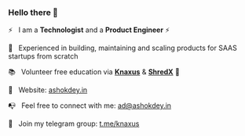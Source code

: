 ### Hello there 👋

<!--
**ashokdey/ashokdey** is a ✨ _special_ ✨ repository because its `README.md` (this file) appears on your GitHub profile.
-->

⚡  &nbsp; I am a **Technologist** and a **Product Engineer** ⚡ 

🚀   &nbsp; Experienced in building, maintaining and scaling products for SAAS startups from scratch

📚  &nbsp; Volunteer free education via **[Knaxus](https://knaxus.in/)** & **[ShredX](https://shredx.work)** :100:

💼  &nbsp; Website: [ashokdey.in](https://ashokdey.in)

📭  &nbsp; Feel free to connect with me: ad@ashokdey.in

:speech_balloon: &nbsp; Join my telegram group: [t.me/knaxus](https://t.me/knaxus)

